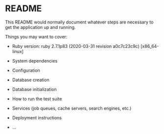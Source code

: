 # README

This README would normally document whatever steps are necessary to get the
application up and running.

Things you may want to cover:

* Ruby version: ruby 2.7.1p83 (2020-03-31 revision a0c7c23c9c) [x86_64-linux]

* System dependencies

* Configuration

* Database creation

* Database initialization

* How to run the test suite

* Services (job queues, cache servers, search engines, etc.)

* Deployment instructions

* ...
